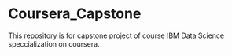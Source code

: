# Coursera_Capstone
This repository is for capstone project of course IBM Data Science speccialization on coursera.
